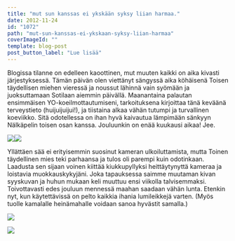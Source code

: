 ```yaml
---
title: "mut sun kanssas ei ykskään syksy liian harmaa."
date: 2012-11-24
id: "1072"
path: "mut-sun-kanssas-ei-ykskaan-syksy-liian-harmaa"
coverImageId: ""
template: blog-post
post_button_label: "Lue lisää"
---
```


Blogissa tilanne on edelleen kaoottinen, mut muuten kaikki on aika kivasti järjestyksessä. Tämän päivän olen viettänyt sängyssä aika köhäisenä Toisen täydellisen miehen vieressä ja noussut lähinnä vain syömään ja juoksuttamaan Sotilaan aiemmin päivällä. Maanantaina palautan ensimmäisen YO-koeilmottautumiseni, tarkoituksena kirjoittaa tänä keväänä terveystieto (huijuijuijui!), ja tiistaina alkaa vähän tutumpi ja turvallinen koeviikko. Sitä odotellessa on ihan hyvä kaivautua lämpimään sänkyyn Nälkäpelin toisen osan kanssa. Jouluunkin on enää kuukausi aikaa! Jee.

[![](/images/IMG_0264%C3%A5.JPG)](http://1.bp.blogspot.com/-hNAowivw-IE/ULDfTKGf_JI/AAAAAAAACm4/J2lfu6pD_-Y/s1600/IMG_0264%C3%A5.JPG)[![](/images/IMG_0258%C3%A5.JPG)](http://2.bp.blogspot.com/-Lw_1a71U3-4/ULDfR9jq34I/AAAAAAAACmw/dV19lkUERrI/s1600/IMG_0258%C3%A5.JPG)

Yllättäen sää ei erityisemmin suosinut kameran ulkoiluttamista, mutta Toinen täydellinen mies teki parhaansa ja tulos oli parempi kuin odotinkaan. Laadusta sen sijaan voinen kiittää kiukkupyllyksi heittäytynyttä kameraa ja loistavia muokkauskykyjäni. Joka tapauksessa saimme muutaman kivan syyskuvan ja huhun mukaan keli muuttuu ensi viikolla talvisemmaksi. Toivottavasti edes jouluun mennessä maahan saadaan vähän lunta. Etenkin nyt, kun käytettävissä on pelto kaikkia ihania lumileikkejä varten. (Myös tuolle kamalalle heinämahalle voidaan sanoa hyvästit samalla.)

[![](/images/IMG_0268%25C3%25A5.JPG)](http://3.bp.blogspot.com/-aYuY_uEW8uA/ULDfUkDSqVI/AAAAAAAACnA/y0DkhiyLyDs/s1600/IMG_0268%25C3%25A5.JPG)

[![](/images/ak.jpg)](http://4.bp.blogspot.com/-jweFclg0USo/ULDfalCp90I/AAAAAAAACnI/ntf0J2bfYhI/s1600/ak.jpg)

